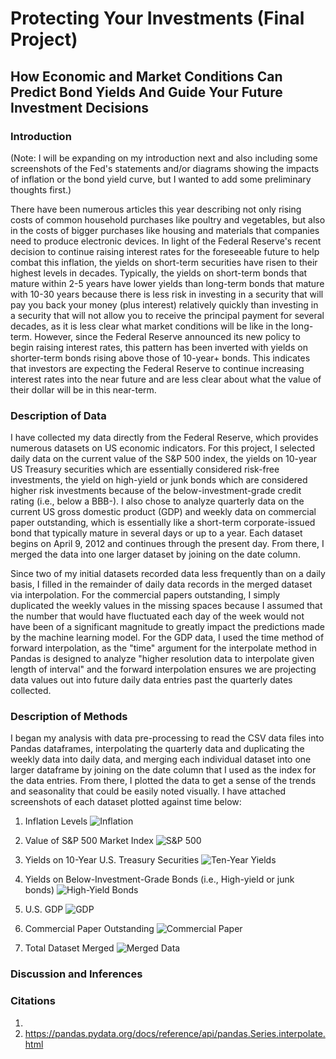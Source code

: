# **Protecting Your Investments (Final Project)**
## **How Economic and Market Conditions Can Predict Bond Yields And Guide Your Future Investment Decisions**

### **Introduction**
  (Note: I will be expanding on my introduction next and also including some screenshots of the Fed's statements and/or diagrams showing the impacts of inflation or the bond yield curve, but I wanted to add some preliminary thoughts first.)
  
  There have been numerous articles this year describing not only rising costs of common household purchases like poultry and vegetables, but also in the costs of bigger purchases like housing and materials that companies need to produce electronic devices.  In light of the Federal Reserve's recent decision to continue raising interest rates for the foreseeable future to help combat this inflation, the yields on short-term securities have risen to their highest levels in decades.  Typically, the yields on short-term bonds that mature within 2-5 years have lower yields than long-term bonds that mature with 10-30 years because there is less risk in investing in a security that will pay you back your money (plus interest) relatively quickly than investing in a security that will not allow you to receive the principal payment for several decades, as it is less clear what market conditions will be like in the long-term.  However, since the Federal Reserve announced its new policy to begin raising interest rates, this pattern has been inverted with yields on shorter-term bonds rising above those of 10-year+ bonds.  This indicates that investors are expecting the Federal Reserve to continue increasing interest rates into the near future and are less clear about what the value of their dollar will be in this near-term.


### **Description of Data**

  I have collected my data directly from the Federal Reserve, which provides numerous datasets on US economic indicators.  For this project, I selected daily data on the current value of the S&P 500 index, the yields on 10-year US Treasury securities which are essentially considered risk-free investments, the yield on high-yield or junk bonds which are considered higher risk investments because of the below-investment-grade credit rating (i.e., below a BBB-).  I also chose to analyze quarterly data on the current US gross domestic product (GDP) and weekly  data on commercial paper outstanding, which is essentially like a short-term corporate-issued bond that typically mature in several days or up to a year.  Each dataset begins on April 9, 2012 and continues through the present day.  From there, I merged the data into one larger dataset by joining on the date column.
  
  Since two of my initial datasets recorded data less frequently than on a daily basis, I filled in the remainder of daily data records in the merged dataset via interpolation.  For the commercial papers outstanding, I simply duplicated the weekly values in the missing spaces because I assumed that the number that would have fluctuated each day of the week would not have been of a significant magnitude to greatly impact the predictions made by the machine learning model.  For the GDP data, I used the time method of forward interpolation, as the "time" argument for the interpolate method in Pandas is designed to analyze "higher resolution data to interpolate given length of interval" and the forward interpolation ensures we are projecting data values out into future daily data entries past the quarterly dates collected.

### **Description of Methods**
  I began my analysis with data pre-processing to read the CSV data files into Pandas dataframes, interpolating the quarterly data and duplicating the weekly data into daily data, and merging each individual dataset into one larger dataframe by joining on the date column that I used as the index for the data entries.  From there, I plotted the data to get a sense of the trends and seasonality that could be easily noted visually.  I have attached screenshots of each dataset plotted against time below:
  
  1. Inflation Levels
  ![Inflation](Inflation.png)

  2. Value of S&P 500 Market Index
  ![S&P 500](SP500.png)

  3. Yields on 10-Year U.S. Treasury Securities
  ![Ten-Year Yields](10year.png)

  4. Yields on Below-Investment-Grade Bonds (i.e., High-yield or junk bonds)
  ![High-Yield Bonds](highyieldbonds.png)

  5. U.S. GDP
  ![GDP](GDP.png)

  6. Commercial Paper Outstanding
  ![Commercial Paper](commpaper.png)
  
  7. Total Dataset Merged
  ![Merged Data](totaldataframe.png)

### **Discussion and Inferences**


### **Citations**
1. 
2. https://pandas.pydata.org/docs/reference/api/pandas.Series.interpolate.html
